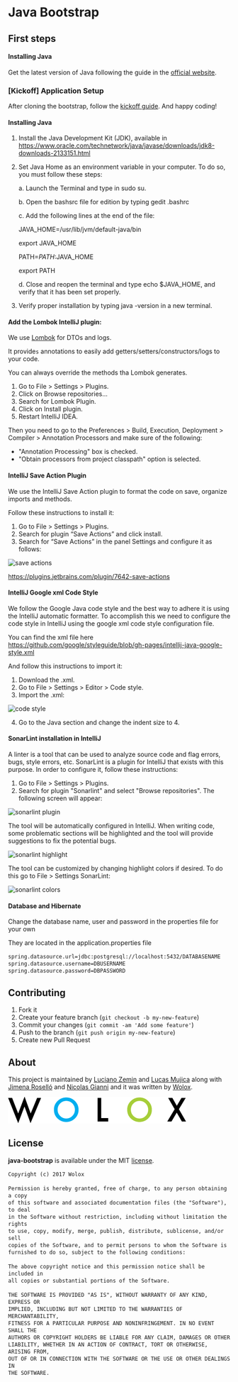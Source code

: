 Java Bootstrap
===============

## First steps

#### Installing Java

Get the latest version of Java following the guide in the [official website]().

### [Kickoff] Application Setup

After cloning the bootstrap, follow the [kickoff guide](https://github.com/Wolox/tech-guides/blob/master/java/docs/kickoff/README.md#kickoff).
And happy coding!

#### Installing Java
1. Install the Java Development Kit (JDK), available in
   https://www.oracle.com/technetwork/java/javase/downloads/jdk8-downloads-2133151.html
2. Set Java Home as an environment variable in your computer. To do so, you must follow these steps:

   a. Launch the Terminal and type in sudo su.

   b. Open the bashsrc file for edition by typing gedit .bashrc

   c. Add the following lines at the end of the file:

      JAVA_HOME=/usr/lib/jvm/default-java/bin

      export JAVA_HOME

      PATH=$PATH:$JAVA_HOME

      export PATH

   d. Close and reopen the terminal and type echo $JAVA_HOME, and verify that it has been set properly.

3. Verify proper installation by typing java -version in a new terminal.

#### Add the Lombok IntelliJ plugin:

We use [Lombok](https://www.baeldung.com/intro-to-project-lombok) for DTOs and logs.

It provide`s` annotations to easily add getters/setters/constructors/logs to your code.

You can always override the methods tha Lombok generates.

1. Go to File > Settings > Plugins.
2. Click on Browse repositories...
3. Search for Lombok Plugin.
4. Click on Install plugin.
5. Restart IntelliJ IDEA.

Then you need to go to the Preferences > Build, Execution, Deployment > Compiler > Annotation Processors and make sure of the following:
* "Annotation Processing" box is checked.
* "Obtain processors from project classpath" option is selected.

#### IntelliJ Save Action Plugin
We use the IntelliJ Save Action plugin to format the code on save, organize imports
and methods.

Follow these instructions to install it:
1. Go to File > Settings > Plugins.
2. Search for plugin “Save Actions” and click install.
3. Search for “Save Actions” in the panel Settings and configure it as follows:

![save actions](https://image.ibb.co/jxeOCf/save-actions.png)


https://plugins.jetbrains.com/plugin/7642-save-actions

#### IntelliJ Google xml Code Style

We follow the Google Java code style and the best way to adhere it is
using the IntelliJ automatic formatter.
To accomplish this we need to configure the code style in IntelliJ using
the google xml code style configuration file.

You can find the xml file here
https://github.com/google/styleguide/blob/gh-pages/intellij-java-google-style.xml

And follow this instructions to import it:
1. Download the .xml.
2. Go to File > Settings > Editor > Code style.
3. Import the .xml:

![code style](https://image.ibb.co/jRB9k0/code-style.png)

4. Go to the Java section and change the indent size to 4.


#### SonarLint installation in IntelliJ
A linter is a tool that can be used to analyze source code and flag errors, bugs, style errors, etc.
SonarLint is a plugin for IntelliJ that exists with this purpose. In order to configure it, follow
these instructions:
1. Go to File > Settings > Plugins.
2. Search for plugin "Sonarlint" and select "Browse repositories". The following screen will appear:

![sonarlint plugin](https://image.ibb.co/gvDxsf/sonarlint1.png)


The tool will be automatically configured in IntelliJ. When writing code, some problematic sections
will be highlighted and the tool will provide suggestions to fix the potential bugs.

![sonarlint highlight](https://image.ibb.co/bFriXf/sonarlint2.png)


The tool can be customized by changing highlight colors if desired. To do this go to
File > Settings SonarLint:

![sonarlint colors](https://image.ibb.co/b5O8yL/sonarlint3.png)


#### Database and Hibernate
Change the database name, user and password in the properties file for your own


They are located in the application.properties file
```
spring.datasource.url=jdbc:postgresql://localhost:5432/DATABASENAME
spring.datasource.username=DBUSERNAME
spring.datasource.password=DBPASSWORD
```

## Contributing

1. Fork it
2. Create your feature branch (`git checkout -b my-new-feature`)
3. Commit your changes (`git commit -am 'Add some feature'`)
4. Push to the branch (`git push origin my-new-feature`)
5. Create new Pull Request

## About

This project is maintained by [Luciano Zemin](https://github.com/zeminlu) and [Lucas Mujica](https://github.com/Mujics) along with [Jimena Roselló](https://github.com/Jimenarosello) and [Nicolas Gianni](https://github.com/GNico95) and it was written by [Wolox](http://www.wolox.com.ar).

![Wolox](https://raw.githubusercontent.com/Wolox/press-kit/master/logos/logo_banner.png)

## License

**java-bootstrap** is available under the MIT [license](LICENSE.md).

    Copyright (c) 2017 Wolox

    Permission is hereby granted, free of charge, to any person obtaining a copy
    of this software and associated documentation files (the "Software"), to deal
    in the Software without restriction, including without limitation the rights
    to use, copy, modify, merge, publish, distribute, sublicense, and/or sell
    copies of the Software, and to permit persons to whom the Software is
    furnished to do so, subject to the following conditions:

    The above copyright notice and this permission notice shall be included in
    all copies or substantial portions of the Software.

    THE SOFTWARE IS PROVIDED "AS IS", WITHOUT WARRANTY OF ANY KIND, EXPRESS OR
    IMPLIED, INCLUDING BUT NOT LIMITED TO THE WARRANTIES OF MERCHANTABILITY,
    FITNESS FOR A PARTICULAR PURPOSE AND NONINFRINGEMENT. IN NO EVENT SHALL THE
    AUTHORS OR COPYRIGHT HOLDERS BE LIABLE FOR ANY CLAIM, DAMAGES OR OTHER
    LIABILITY, WHETHER IN AN ACTION OF CONTRACT, TORT OR OTHERWISE, ARISING FROM,
    OUT OF OR IN CONNECTION WITH THE SOFTWARE OR THE USE OR OTHER DEALINGS IN
    THE SOFTWARE.
